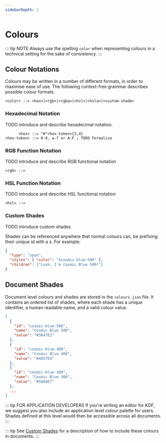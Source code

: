 ```yaml
---
sidebarDepth: 2
---
```


# Colours

::: tip NOTE
Always use the spelling `color` when representing colours in a technical
setting for the sake of consistency.
:::

## Colour Notations

Colours may be written in a number of different formats, in order to maximise
ease of use. The following context-free grammar describes possible colour
formats.

```bnf
<color> ::= <hex>|<rgb>|<rgba>|<hsl>|<hsla>|<custom-shade>
```

### Hexadecimal Notation

TODO introduce and describe hexadecimal notation.

```bnf
      <hex> ::= "#"<hex-token>{3,4}
<hex-token> ::= 0-9, a-f or A-F ; TODO Formalise
```

### RGB Function Notation

TODO introduce and describe RGB functional notation

```bnf
<rgb> ::=
```

### HSL Function Notation

TODO introduce and describe HSL functional notation

```bnf
<hsl> ::=
```

### Custom Shades

TODO introduce custom shades

Shades can be referenced anywhere that normal colours can, be prefixing their
unique id with a `$`. For example:

```json
{
  "type": "span",
  "styles": { "color": "$cosmic-blue-500" },
  "children": ["Look, I'm Cosmic Blue 500!"]
}
```


## Document Shades

Document level colours and shades are stored in the `colours.json` file. It
contains an ordered list of shades, where each shade has a unique identifier, a
human readable name, and a valid colour value.

```json
[
  {
    "id": "cosmic-blue-500",
    "name": "Cosmic Blue 500",
    "value": "#3647E2"
  },
  {
    "id": "cosmic-blue-400",
    "name": "Cosmic Blue 400",
    "value": "#4857E4"
  },
  {
    "id": "cosmic-blue-300",
    "name": "Cosmic Blue 300",
    "value": "#5A68E7"
  },
  ...
]
```

::: tip FOR APPLICATION DEVELOPERS
If you're writing an editor for KDF, we suggest you also include an application
level colour palette for users. Shades defined at this level would then be
accessible across all documents.
:::

::: tip
See [Custom Shades](#custom-shades) for a description of how to include these
colours in documents.
:::